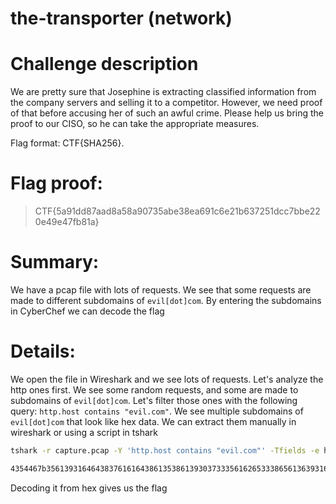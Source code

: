 # the-transporter (network)

# Challenge description

We are pretty sure that Josephine is extracting classified information from the company servers and selling it to a competitor. However, we need proof of that before accusing her of such an awful crime. Please help us bring the proof to our CISO, so he can take the appropriate measures.

Flag format: CTF{SHA256}.

# Flag proof:

> CTF{5a91dd87aad8a58a90735abe38ea691c6e21b637251dcc7bbe220e49e47fb81a}
> 

# Summary:

We have a pcap file with lots of requests. We see that some requests are made to different subdomains of `evil[dot]com`. By entering the subdomains in CyberChef we can decode the flag

# Details:

We open the file in Wireshark and we see lots of requests. Let's analyze the http ones first. We see some random requests, and some are made to subdomains of `evil[dot]com`. Let's filter those ones with the following query: `http.host contains "evil.com"`. We see multiple subdomains of `evil[dot]com` that look like hex data. We can extract them manually in wireshark or using a script in tshark

```bash
tshark -r capture.pcap -Y 'http.host contains "evil.com"' -Tfields -e http.host | awk -F. -v ORS='' '{ print $1 }'
```

```bash
4354467b356139316464383761616438613538613930373335616265333865613639316336653231623633373235316463633762626532323065343965343766623831617d
```

Decoding it from hex gives us the flag